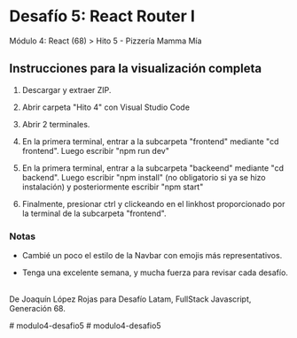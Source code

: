 <h1>Desafío 5: React Router I</h1>
<p>Módulo 4: React (68) > Hito 5 - Pizzería Mamma Mía</p>

<h2>Instrucciones para la visualización completa</h2>

<ol>
 <li><p>Descargar y extraer ZIP.</p></li>
 <li><p>Abrir carpeta "Hito 4" con Visual Studio Code</p></li>
 <li><p>Abrir 2 terminales. </p></li>
 <li><p>En la primera terminal, entrar a la subcarpeta "frontend" mediante "cd frontend". Luego escribir "npm run dev"</p></li>
 <li><p>En la primera terminal, entrar a la subcarpeta "backeend" mediante "cd backend". Luego escribir "npm install" (no obligatorio si ya se hizo instalación) y posteriormente escribir "npm start"</p></li>
 <li><p>Finalmente, presionar ctrl y clickeando en el linkhost proporcionado por la terminal de la subcarpeta "frontend".</p></li>
</ol>


<h3>Notas</h3>
<ul>
 <li><p>Cambié un poco el estilo de la Navbar con emojis más representativos.</p></li>
  <li><p>Tenga una excelente semana, y mucha fuerza para revisar cada desafío.</p></li>
</ul>

<p><br>De Joaquín López Rojas para Desafío Latam, FullStack Javascript, Generación 68.</p>







 

#   m o d u l o 4 - d e s a f i o 5 
 
 #   m o d u l o 4 - d e s a f i o 5 
 
 
